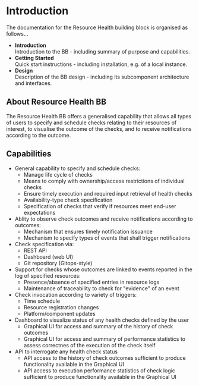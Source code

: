 # Introduction

The documentation for the Resource Health building block is organised as follows...

* **Introduction**<br>
Introduction to the BB - including summary of purpose and capabilities.
* **Getting Started**<br>
Quick start instructions - including installation, e.g. of a local instance.
* **Design**<br>
Description of the BB design - including its subcomponent architecture and interfaces.
<!-- * **Usage**<br>
Tutorials, How-tos, etc. to communicate usage of the BB.
* **Administration**<br>
Configuration and maintenance of the BB.
* **API**<br>
Details of APIs provided by the BB - including endpoints, usage descriptions and examples etc. -->

## About Resource Health BB

The Resource Health BB offers a generalised capability that allows all types of users to specify and schedule checks relating to their resources of interest, to visualise the outcome of the checks, and to receive notifications according to the outcome.

## Capabilities

- General capability to specify and schedule checks:
    - Manage life cycle of checks
    - Means to comply with ownership/access restrictions of individual checks
    - Ensure timely execution and required input retrieval of health checks
    - Availability-type check specification
    - Specification of checks that verify if resources meet end-user expectations
- Ablity to observe check outcomes and receive notifications according to outcomes:
    - Mechanism that ensures timely notification issuance
    - Mechanism to specify types of events that shall trigger notifications
- Check specification via:
    - REST API
    - Dashboard (web UI)
    - Git repository (Gitops-style)
- Support for checks whose outcomes are linked to events reported in the log of specified resources:
    - Presence/absence of specified entries in resource logs
    - Maintenance of traceability to check for "evidence" of an event
- Check invocation according to variety of triggers:
    - Time schedule
    - Resource registration changes
    - Platform/component updates
- Dashboard to visualize status of any health checks defined by the user
    - Graphical UI for access and summary of the history of check outcomes
    - Graphical UI for access and summary of performance statistics to assess correctnes of the execution of the check itself
- API to interrogate any health check status
    - API access to the history of check outcomes sufficient to produce functionality available in the Graphical UI
    - API access to execution performance statistics of check logic sufficient to produce functionality available in the Graphical UI
